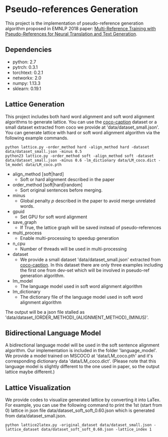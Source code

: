 # Pseudo-references Generation

This project is the implementation of pseudo-reference generation algorithm proposed in EMNLP 2018 paper: [Multi-Reference Training with Pseudo-References for Neural Translation and Text Generation](https://arxiv.org/abs/1808.09564).

## Dependencies

- python: 2.7
- pytrch: 0.3.1
- torchtext: 0.2.1
- networkx: 2.0
- numpy: 1.13.3
- sklearn: 0.19.1

## Lattice Generation

This project includes both hard word alignment and soft word alignment algorithms to generate lattice. You can use the [coco-caption](!http://cs.stanford.edu/people/karpathy/deepimagesent/caption_datasets.zip) dataset or a small dataset extracted from coco we provide at 'data/dataset_small.json'. You can generate lattice with hard or soft word alignment algorithm via the following example commands.

```
python lattice.py -order_method hard -align_method hard -dataset data/dataset_small.json -minus 0.5
python23 lattice.py -order_method soft -align_method soft -dataset data/dataset_small.json -minus 0.6 -lm_dictionary data/LM_coco.dict -lm_model data/LM_coco.pth
```

- align_method [soft|hard]
    - Soft or hard alignment described in the paper
- order_method [soft|hard|random]
    - Sort original sentences before merging.
- minus
    - Global penalty $p$ described in the paper to avoid merge unrelated words.
- gpuid
    - Set GPU for soft word alignment
- save_graph
    - If True, the lattice graph will be saved instead of pseudo-references
- multi_process
    - Enable multi-processing to speedup generation
- n_cpu
    - Number of threads will be used in multi-processing 
- dataset
    - We provide a small dataset 'data/dataset_small.json' extracted from [coco-caption](!http://cs.stanford.edu/people/karpathy/deepimagesent/caption_datasets.zip). In this dataset there are only three examples including the first one from dev-set which will be involved in pseudo-ref generation algorithm.
- lm_model
    - The language model used in soft word alignment algorithm
- lm_dictionary
    - The dictionary file of the language model used in soft word alignment algorithm

The output will be a json file stalled as 'data/dataset\_(ORDER_METHOD)\_(ALIGNMENT_METHOD)_(MINUS)'.

## Bidirectional Language Model

A bidirectional language model will be used in the soft sentence alignment algorithm. Our implementation is included in the folder 'language_model'. We provide a model trained on MSCOCO at 'data/LM_coco.pth' and it's corresponding dictionary data 'data/LM_coco.dict'. (Please note that this language model is slightly different to the one used in paper, so the output lattice maybe different.)


## Lattice Visualization

We provide codes to visualize generated lattice by converting it into LaTex. For example, you can use the following command to print the 1st (start from 0) lattice in json file data/dataset_soft_soft_0.60.json which is generated from data/dataset_small.json.

```
python lattice2latex.py -original_dataset data/dataset_small.json -lattice_dataset data/dataset_soft_soft_0.60.json -lattice_index 1
```

